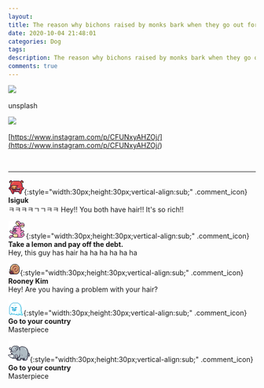 ```yaml
---
layout: 
title: The reason why bichons raised by monks bark when they go out for a walk
date: 2020-10-04 21:48:01
categories: Dog
tags: 
description: The reason why bichons raised by monks bark when they go out for a walk
comments: true
---
```


![](https://blog.kakaocdn.net/dn/OcXcx/btqKbWTgAZ3/nP6ov3lzKIOO37vBq2S9j1/img.jpg)

unsplash

![](https://blog.kakaocdn.net/dn/byn0ih/btqJZnk3cgS/xl2VALN525qMsXNxldpERK/img.jpg)

[https://www.instagram.com/p/CFUNxyAHZOj/](<https://www.instagram.com/p/CFUNxyAHZOj/>)

​

* * *

![comment](/assets/character/pig.png){:style="width:30px;height:30px;vertical-align:sub;" .comment_icon} **Isiguk**  
ㅋㅋㅋㅋㄱㄱㅋㅋ Hey!! You both have hair!! It's so rich!!  
  
![comment](/assets/character/bunny.png){:style="width:30px;height:30px;vertical-align:sub;" .comment_icon} **Take a lemon and pay off the debt.**  
Hey, this guy has hair ha ha ha ha ha ha   
  
![comment](/assets/character/snail.png){:style="width:30px;height:30px;vertical-align:sub;" .comment_icon} **Rooney Kim**  
Hey! Are you having a problem with your hair?  
  
![comment](/assets/character/ghost.png){:style="width:30px;height:30px;vertical-align:sub;" .comment_icon} **Go to your country**  
Masterpiece   
  
![comment](/assets/character/rino.png){:style="width:30px;height:30px;vertical-align:sub;" .comment_icon} **Go to your country**  
Masterpiece   
  

